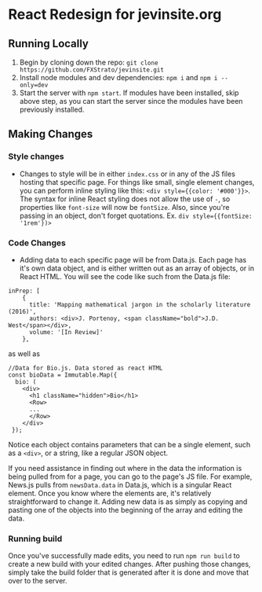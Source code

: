 # React Redesign for jevinsite.org

## Running Locally
1. Begin by cloning down the repo: `git clone https://github.com/FXStrato/jevinsite.git`
1. Install node modules and dev dependencies: `npm i` and `npm i --only=dev`
1. Start the server with `npm start`. If modules have been installed, skip above step, as you can start the server since the modules have been previously installed.

## Making Changes
### Style changes
- Changes to style will be in either `index.css` or in any of the JS files hosting that specific page. For things like small, single element changes, you can perform inline styling like this: `<div style={{color: '#000'}}>`. The syntax for inline React styling does not allow the use of `-`, so properties like `font-size` will now be `fontSize`. Also, since you're passing in an object, don't forget quotations. Ex. `div style={{fontSize: '1rem'})>`
### Code Changes
- Adding data to each specific page will be from Data.js. Each page has it's own data object, and is either written out as an array of objects, or in React HTML.
You will see the code like such from the Data.js file:
```
inPrep: [
    {
      title: 'Mapping mathematical jargon in the scholarly literature (2016)',
      authors: <div>J. Portenoy, <span className="bold">J.D. West</span></div>,
      volume: '[In Review]'
    },
```
as well as
```
//Data for Bio.js. Data stored as react HTML
const bioData = Immutable.Map({
  bio: (
    <div>
      <h1 className="hidden">Bio</h1>
      <Row>
      ...
      </Row>
    </div>
 });
```
Notice each object contains parameters that can be a single element, such as a `<div>`, or a string, like a regular JSON object.

If you need assistance in finding out where in the data the information is being pulled from for a page, you can go to the page's JS file. For example, News.js pulls from `newsData.data` in Data.js, which is a singular React element. Once you know where the elements are, it's relatively straightforward to change it. Adding new data is as simply as copying and pasting one of the objects into the beginning of the array and editing the data.

### Running build
Once you've successfully made edits, you need to run `npm run build` to create a new build with your edited changes. After pushing those changes, simply take the build folder that is generated after it is done and move that over to the server.
